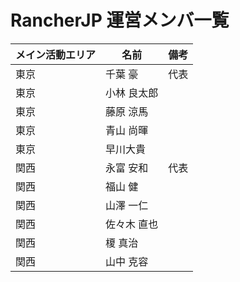 # RancherJP 運営メンバ一覧

メイン活動エリア | 名前 | 備考
---------|----|---
東京 | 千葉 豪  | 代表
東京 | 小林 良太郎
東京 | 藤原 涼馬
東京 | 青山 尚暉
東京 | 早川大貴
関西 | 永富 安和 | 代表
関西 | 福山 健
関西 | 山澤 一仁
関西 | 佐々木 直也
関西 | 榎 真治
関西 | 山中 克容
